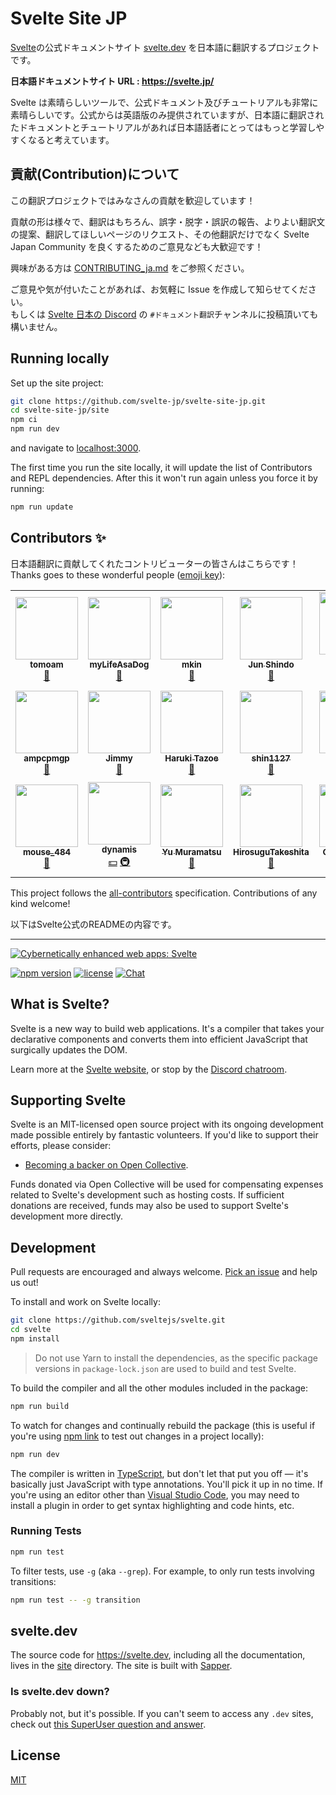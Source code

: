 # Svelte Site JP

[Svelte](https://github.com/sveltejs/svelte)の公式ドキュメントサイト [svelte.dev](https://svelte.dev/) を日本語に翻訳するプロジェクトです。

**日本語ドキュメントサイト URL : https://svelte.jp/**

Svelte は素晴らしいツールで、公式ドキュメント及びチュートリアルも非常に素晴らしいです。公式からは英語版のみ提供されていますが、日本語に翻訳されたドキュメントとチュートリアルがあれば日本語話者にとってはもっと学習しやすくなると考えています。

## 貢献(Contribution)について

この翻訳プロジェクトではみなさんの貢献を歓迎しています！

貢献の形は様々で、翻訳はもちろん、誤字・脱字・誤訳の報告、よりよい翻訳文の提案、翻訳してほしいページのリクエスト、その他翻訳だけでなく Svelte Japan Community を良くするためのご意見なども大歓迎です！

興味がある方は [CONTRIBUTING_ja.md](https://github.com/svelte-jp/svelte-site-jp/blob/master/CONTRIBUTING_ja.md) をご参照ください。

ご意見や気が付いたことがあれば、お気軽に Issue を作成して知らせてください。  
もしくは [Svelte 日本の Discord](https://discord.com/invite/YTXq3ZtBbx) の `#ドキュメント翻訳`チャンネルに投稿頂いても構いません。

## Running locally

Set up the site project:

```bash
git clone https://github.com/svelte-jp/svelte-site-jp.git
cd svelte-site-jp/site
npm ci
npm run dev
```

and navigate to [localhost:3000](http://localhost:3000).

The first time you run the site locally, it will update the list of Contributors and REPL dependencies. After this it won't run again unless you force it by running:

```bash
npm run update
```

## Contributors ✨

日本語翻訳に貢献してくれたコントリビューターの皆さんはこちらです！  
Thanks goes to these wonderful people ([emoji key](https://allcontributors.org/docs/en/emoji-key)):

<!-- ALL-CONTRIBUTORS-LIST:START - Do not remove or modify this section -->
<!-- prettier-ignore-start -->
<!-- markdownlint-disable -->
<table>
  <tr>
    <td align="center"><a href="https://github.com/tomoam"><img src="https://avatars.githubusercontent.com/u/29677552?v=4?s=100" width="100px;" alt=""/><br /><sub><b>tomoam</b></sub></a><br /><a href="https://github.com/svelte-jp/svelte-site-jp/commits?author=tomoam" title="Documentation">📖</a></td>
    <td align="center"><a href="https://github.com/myLifeAsaDog"><img src="https://avatars.githubusercontent.com/u/18300178?v=4?s=100" width="100px;" alt=""/><br /><sub><b>myLifeAsaDog</b></sub></a><br /><a href="https://github.com/svelte-jp/svelte-site-jp/commits?author=myLifeAsaDog" title="Documentation">📖</a></td>
    <td align="center"><a href="https://github.com/Makohan"><img src="https://avatars.githubusercontent.com/u/32333141?v=4?s=100" width="100px;" alt=""/><br /><sub><b>mkin</b></sub></a><br /><a href="https://github.com/svelte-jp/svelte-site-jp/commits?author=Makohan" title="Documentation">📖</a></td>
    <td align="center"><a href="https://qiita.com/jay-es"><img src="https://avatars.githubusercontent.com/u/46585162?v=4?s=100" width="100px;" alt=""/><br /><sub><b>Jun Shindo</b></sub></a><br /><a href="https://github.com/svelte-jp/svelte-site-jp/commits?author=jay-es" title="Documentation">📖</a></td>
    <td align="center"><a href="https://speakerdeck.com/clown0082"><img src="https://avatars.githubusercontent.com/u/4125257?v=4?s=100" width="100px;" alt=""/><br /><sub><b>Keeth Kuwahara</b></sub></a><br /><a href="https://github.com/svelte-jp/svelte-site-jp/commits?author=kkeeth" title="Documentation">📖</a></td>
    <td align="center"><a href="https://github.com/oekazuma"><img src="https://avatars.githubusercontent.com/u/29580221?v=4?s=100" width="100px;" alt=""/><br /><sub><b>Kazuma Oe</b></sub></a><br /><a href="https://github.com/svelte-jp/svelte-site-jp/commits?author=oekazuma" title="Documentation">📖</a></td>
    <td align="center"><a href="https://github.com/Shunpoco"><img src="https://avatars.githubusercontent.com/u/25903627?v=4?s=100" width="100px;" alt=""/><br /><sub><b>Shunpoco</b></sub></a><br /><a href="https://github.com/svelte-jp/svelte-site-jp/commits?author=Shunpoco" title="Documentation">📖</a></td>
  </tr>
  <tr>
    <td align="center"><a href="https://github.com/ampcpmgp"><img src="https://avatars.githubusercontent.com/u/13173632?v=4?s=100" width="100px;" alt=""/><br /><sub><b>ampcpmgp</b></sub></a><br /><a href="https://github.com/svelte-jp/svelte-site-jp/commits?author=ampcpmgp" title="Documentation">📖</a></td>
    <td align="center"><a href="https://github.com/takoyaro"><img src="https://avatars.githubusercontent.com/u/54836677?v=4?s=100" width="100px;" alt=""/><br /><sub><b>Jimmy</b></sub></a><br /><a href="https://github.com/svelte-jp/svelte-site-jp/commits?author=takoyaro" title="Documentation">📖</a></td>
    <td align="center"><a href="https://github.com/jdkfx"><img src="https://avatars.githubusercontent.com/u/40142697?v=4?s=100" width="100px;" alt=""/><br /><sub><b>Haruki Tazoe</b></sub></a><br /><a href="https://github.com/svelte-jp/svelte-site-jp/commits?author=jdkfx" title="Documentation">📖</a></td>
    <td align="center"><a href="https://shin1127.github.io/myPortfolio/"><img src="https://avatars.githubusercontent.com/u/56531152?v=4?s=100" width="100px;" alt=""/><br /><sub><b>shin1127</b></sub></a><br /><a href="https://github.com/svelte-jp/svelte-site-jp/commits?author=shin1127" title="Documentation">📖</a></td>
    <td align="center"><a href="https://twilink.click/mikeanakida"><img src="https://avatars.githubusercontent.com/u/32151765?v=4?s=100" width="100px;" alt=""/><br /><sub><b>manaki</b></sub></a><br /><a href="https://github.com/svelte-jp/svelte-site-jp/commits?author=manak1" title="Documentation">📖</a></td>
    <td align="center"><a href="https://github.com/knj4484"><img src="https://avatars.githubusercontent.com/u/11140280?v=4?s=100" width="100px;" alt=""/><br /><sub><b>knj4484</b></sub></a><br /><a href="https://github.com/svelte-jp/svelte-site-jp/commits?author=knj4484" title="Documentation">📖</a></td>
    <td align="center"><a href="https://katanugramer.hatenablog.com/"><img src="https://avatars.githubusercontent.com/u/42486288?v=4?s=100" width="100px;" alt=""/><br /><sub><b>miruoo</b></sub></a><br /><a href="https://github.com/svelte-jp/svelte-site-jp/commits?author=miily8310s" title="Documentation">📖</a></td>
  </tr>
  <tr>
    <td align="center"><a href="https://portfolio.mouse484.tk/"><img src="https://avatars.githubusercontent.com/u/38714187?v=4?s=100" width="100px;" alt=""/><br /><sub><b>mouse_484</b></sub></a><br /><a href="https://github.com/svelte-jp/svelte-site-jp/commits?author=mouse484" title="Documentation">📖</a></td>
    <td align="center"><a href="http://dynamis.jp/"><img src="https://avatars.githubusercontent.com/u/188166?v=4?s=100" width="100px;" alt=""/><br /><sub><b>dynamis</b></sub></a><br /><a href="https://github.com/svelte-jp/svelte-site-jp/issues/441#issuecomment-858282862" title="Financial">💵</a> <a href="https://github.com/svelte-jp/svelte-site-jp/issues/441#issuecomment-858282862" title="Infrastructure (Hosting, Build-Tools, etc)">🚇</a></td>
    <td align="center"><a href="https://github.com/Murayu0225"><img src="https://avatars.githubusercontent.com/u/37988559?v=4?s=100" width="100px;" alt=""/><br /><sub><b>Yu Muramatsu</b></sub></a><br /><a href="https://github.com/svelte-jp/svelte-site-jp/commits?author=Murayu0225" title="Documentation">📖</a></td>
    <td align="center"><a href="https://qiita.com/fuwasegu"><img src="https://avatars.githubusercontent.com/u/52437973?v=4?s=100" width="100px;" alt=""/><br /><sub><b>HirosuguTakeshita</b></sub></a><br /><a href="https://github.com/svelte-jp/svelte-site-jp/commits?author=lunain84" title="Documentation">📖</a></td>
    <td align="center"><a href="https://yamanoku.net/"><img src="https://avatars.githubusercontent.com/u/1996642?v=4?s=100" width="100px;" alt=""/><br /><sub><b>Okuto Oyama</b></sub></a><br /><a href="https://github.com/svelte-jp/svelte-site-jp/commits?author=yamanoku" title="Documentation">📖</a></td>
    <td align="center"><a href="https://github.com/baseballyama"><img src="https://avatars.githubusercontent.com/u/19153718?v=4?s=100" width="100px;" alt=""/><br /><sub><b>Yuichiro Yamashita</b></sub></a><br /><a href="https://github.com/svelte-jp/svelte-site-jp/commits?author=baseballyama" title="Documentation">📖</a></td>
  </tr>
</table>

<!-- markdownlint-restore -->
<!-- prettier-ignore-end -->

<!-- ALL-CONTRIBUTORS-LIST:END -->

This project follows the [all-contributors](https://github.com/all-contributors/all-contributors) specification. Contributions of any kind welcome!


以下はSvelte公式のREADMEの内容です。

---

[![Cybernetically enhanced web apps: Svelte](https://sveltejs.github.io/assets/banner.png)](https://svelte.dev)


[![npm version](https://img.shields.io/npm/v/svelte.svg)](https://www.npmjs.com/package/svelte) [![license](https://img.shields.io/npm/l/svelte.svg)](LICENSE.md) [![Chat](https://img.shields.io/discord/457912077277855764?label=chat&logo=discord)](https://svelte.dev/chat)


## What is Svelte?

Svelte is a new way to build web applications. It's a compiler that takes your declarative components and converts them into efficient JavaScript that surgically updates the DOM.

Learn more at the [Svelte website](https://svelte.dev), or stop by the [Discord chatroom](https://svelte.dev/chat).


## Supporting Svelte

Svelte is an MIT-licensed open source project with its ongoing development made possible entirely by fantastic volunteers. If you'd like to support their efforts, please consider:

- [Becoming a backer on Open Collective](https://opencollective.com/svelte).

Funds donated via Open Collective will be used for compensating expenses related to Svelte's development such as hosting costs. If sufficient donations are received, funds may also be used to support Svelte's development more directly.


## Development

Pull requests are encouraged and always welcome. [Pick an issue](https://github.com/sveltejs/svelte/issues?q=is%3Aissue+is%3Aopen+sort%3Aupdated-desc) and help us out!

To install and work on Svelte locally:

```bash
git clone https://github.com/sveltejs/svelte.git
cd svelte
npm install
```

> Do not use Yarn to install the dependencies, as the specific package versions in `package-lock.json` are used to build and test Svelte.

To build the compiler and all the other modules included in the package:

```bash
npm run build
```

To watch for changes and continually rebuild the package (this is useful if you're using [npm link](https://docs.npmjs.com/cli/link.html) to test out changes in a project locally):

```bash
npm run dev
```

The compiler is written in [TypeScript](https://www.typescriptlang.org/), but don't let that put you off — it's basically just JavaScript with type annotations. You'll pick it up in no time. If you're using an editor other than [Visual Studio Code](https://code.visualstudio.com/), you may need to install a plugin in order to get syntax highlighting and code hints, etc.


### Running Tests

```bash
npm run test
```

To filter tests, use `-g` (aka `--grep`). For example, to only run tests involving transitions:

```bash
npm run test -- -g transition
```


## svelte.dev

The source code for https://svelte.dev, including all the documentation, lives in the [site](site) directory. The site is built with [Sapper](https://sapper.svelte.dev).

### Is svelte.dev down?

Probably not, but it's possible. If you can't seem to access any `.dev` sites, check out [this SuperUser question and answer](https://superuser.com/q/1413402).

## License

[MIT](LICENSE.md)
